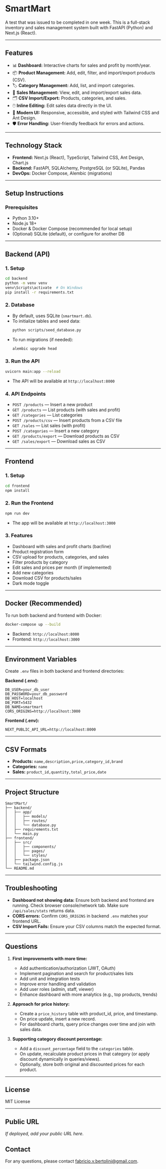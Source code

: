 # SmartMart

A test that was issued to be completed in one week. This is a full-stack inventory and sales management system built with FastAPI (Python) and Next.js (React).

---

## Features

- 📊 **Dashboard:** Interactive charts for sales and profit by month/year.
- 📦 **Product Management:** Add, edit, filter, and import/export products (CSV).
- 🏷️ **Category Management:** Add, list, and import categories.
- 🧾 **Sales Management:** View, edit, and import/export sales data.
- 🗂️ **CSV Import/Export:** Products, categories, and sales.
- 🖱️ **Inline Editing:** Edit sales data directly in the UI.
- 🎨 **Modern UI:** Responsive, accessible, and styled with Tailwind CSS and Ant Design.
- 🛡️ **Error Handling:** User-friendly feedback for errors and actions.

---

## Technology Stack

- **Frontend:** Next.js (React), TypeScript, Tailwind CSS, Ant Design, Chart.js
- **Backend:** FastAPI, SQLAlchemy, PostgreSQL (or SQLite), Pandas
- **DevOps:** Docker Compose, Alembic (migrations)

---

## Setup Instructions

### Prerequisites

- Python 3.10+
- Node.js 18+
- Docker & Docker Compose (recommended for local setup)
- (Optional) SQLite (default), or configure for another DB

---

## Backend (API)

### 1. Setup

```bash
cd backend
python -m venv venv
venv\Scripts\activate  # On Windows
pip install -r requirements.txt
```

### 2. Database

- By default, uses SQLite (`smartmart.db`).
- To initialize tables and seed data:
  ```bash
  python scripts/seed_database.py
  ```
- To run migrations (if needed):
  ```bash
  alembic upgrade head
  ```

### 3. Run the API

```bash
uvicorn main:app --reload
```
- The API will be available at `http://localhost:8000`

### 4. API Endpoints

- `POST /products` — Insert a new product
- `GET /products` — List products (with sales and profit)
- `GET /categories` — List categories
- `POST /products/csv` — Insert products from a CSV file
- `GET /sales` — List sales (with profit)
- `POST /categories` — Insert a new category
- `GET /products/export` — Download products as CSV
- `GET /sales/export` — Download sales as CSV

---

## Frontend

### 1. Setup

```bash
cd frontend
npm install
```

### 2. Run the Frontend

```bash
npm run dev
```
- The app will be available at `http://localhost:3000`

### 3. Features

- Dashboard with sales and profit charts (bar/line)
- Product registration form
- CSV upload for products, categories, and sales
- Filter products by category
- Edit sales and prices per month (if implemented)
- Add new categories
- Download CSV for products/sales
- Dark mode toggle

---

## Docker (Recommended)

To run both backend and frontend with Docker:

```bash
docker-compose up --build
```
- Backend: `http://localhost:8000`
- Frontend: `http://localhost:3000`

---

## Environment Variables

Create `.env` files in both backend and frontend directories:

**Backend (.env):**
```
DB_USER=your_db_user
DB_PASSWORD=your_db_password
DB_HOST=localhost
DB_PORT=5432
DB_NAME=smartmart
CORS_ORIGINS=http://localhost:3000
```

**Frontend (.env):**
```
NEXT_PUBLIC_API_URL=http://localhost:8000
```

---

## CSV Formats

- **Products:**  `name,description,price,category_id,brand`
- **Categories:**  `name`
- **Sales:**  `product_id,quantity,total_price,date`

---

## Project Structure

```
SmartMart/
├── backend/
│   ├── app/
│   │   ├── models/
│   │   ├── routes/
│   │   └── database.py
│   ├── requirements.txt
│   └── main.py
├── frontend/
│   ├── src/
│   │   ├── components/
│   │   ├── pages/
│   │   └── styles/
│   ├── package.json
│   └── tailwind.config.js
└── README.md
```

---

## Troubleshooting

- **Dashboard not showing data:**  Ensure both backend and frontend are running. Check browser console/network tab. Make sure `/api/sales/stats` returns data.
- **CORS errors:**  Confirm `CORS_ORIGINS` in backend `.env` matches your frontend URL.
- **CSV Import Fails:**  Ensure your CSV columns match the expected format.

---

## Questions

1. **First improvements with more time:**  
   - Add authentication/authorization (JWT, OAuth)
   - Implement pagination and search for product/sales lists
   - Add unit and integration tests
   - Improve error handling and validation
   - Add user roles (admin, staff, viewer)
   - Enhance dashboard with more analytics (e.g., top products, trends)

2. **Approach for price history:**  
   - Create a `price_history` table with product_id, price, and timestamp.
   - On price update, insert a new record.
   - For dashboard charts, query price changes over time and join with sales data.

3. **Supporting category discount percentage:**  
   - Add a `discount_percentage` field to the `categories` table.
   - On update, recalculate product prices in that category (or apply discount dynamically in queries/views).
   - Optionally, store both original and discounted prices for each product.

---

## License

MIT License

---

## Public URL

*If deployed, add your public URL here.*

## Contact

For any questions, please contact fabricio.v.bertolini@gmail.com.
